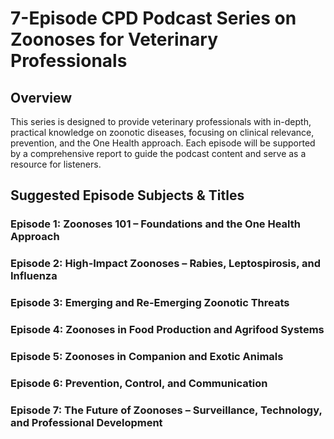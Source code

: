 # 7-Episode CPD Podcast Series on Zoonoses for Veterinary Professionals

## Overview

This series is designed to provide veterinary professionals with in-depth, practical knowledge on zoonotic diseases, focusing on clinical relevance, prevention, and the One Health approach. Each episode will be supported by a comprehensive report to guide the podcast content and serve as a resource for listeners.

## Suggested Episode Subjects & Titles

### Episode 1: Zoonoses 101 – Foundations and the One Health Approach

### Episode 2: High-Impact Zoonoses – Rabies, Leptospirosis, and Influenza

### Episode 3: Emerging and Re-Emerging Zoonotic Threats

### Episode 4: Zoonoses in Food Production and Agrifood Systems

### Episode 5: Zoonoses in Companion and Exotic Animals

### Episode 6: Prevention, Control, and Communication

### Episode 7: The Future of Zoonoses – Surveillance, Technology, and Professional Development
